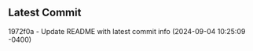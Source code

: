 
## Latest Commit
1972f0a - Update README with latest commit info (2024-09-04 10:25:09 -0400) <Yunxi-Zhou>
